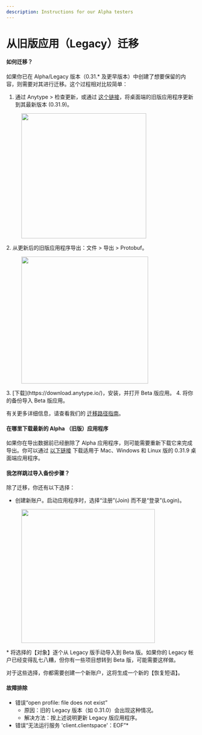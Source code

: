 ```yaml
---
description: Instructions for our Alpha testers
---
```


# 从旧版应用（Legacy）迁移

#### **如何迁移？**

如果你已在 Alpha/Legacy 版本（0.31.\* 及更早版本）中创建了想要保留的内容，则需要对其进行迁移。这个过程相对比较简单：

1. 通过 Anytype > 检查更新，或通过 [这个链接](https://download.anytype.io/?ref=migration\&platform=desktop)，将桌面端的旧版应用程序更新到其最新版本 (0.31.9)。

<div align="left">

<figure><img src="../../.gitbook/assets/Check updates.png" alt="" width="331"><figcaption></figcaption></figure>

</div>
2. 从更新后的旧版应用程序导出：文件 > 导出 > Protobuf。

<div align="left">

<figure><img src="../../.gitbook/assets/Anytype Export.gif" alt="" width="336"><figcaption></figcaption></figure>

</div>
3. [下载](https://download.anytype.io/)，安装，并打开 Beta 版应用。
4. 将你的备份导入 Beta 版应用。

有关更多详细信息，请查看我们的 [迁移路径指南](https://community.anytype.io/t/anytype-legacy-to-beta-migration-trail-guide/9274)。

#### **在哪里下载最新的 Alpha （旧版）应用程序**

如果你在导出数据前已经删除了 Alpha 应用程序，则可能需要重新下载它来完成导出。你可以通过 [以下链接](https://download.anytype.io/?ref=migration\&platform=desktop) 下载适用于 Mac、Windows 和 Linux 版的 0.31.9 桌面端应用程序。

#### 我怎样跳过导入备份步骤？

除了迁移，你还有以下选择：

* 创建新账户。启动应用程序时，选择“注册”(Join) 而不是“登录”(Login)。

<div align="left">

<figure><img src="../../.gitbook/assets/Join Anytype.png" alt="" width="354"><figcaption></figcaption></figure>

</div>
* 将选择的【对象】逐个从 Legacy 版手动导入到 Beta 版。如果你的 Legacy 帐户已经变得乱七八糟，但你有一些项目想转到 Beta 版，可能需要这样做。

对于这些选择，你都需要创建一个新账户，这将生成一个新的【恢复短语】。

#### 故障排除

* 错误“open profile: file does not exist”
   * 原因：旧的 Legacy 版本（如 0.31.0）会出现这种情况。
   * 解决方法：按上述说明更新 Legacy 版应用程序。
* 错误“无法运行服务 'client.clientspace'：EOF”\*
